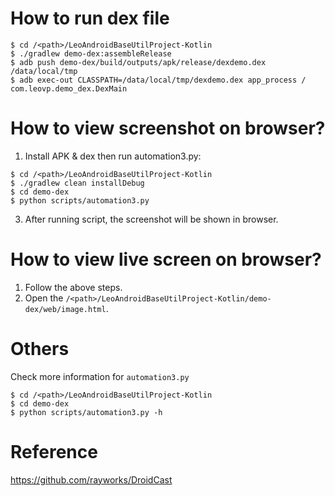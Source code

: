 # How to run dex file
```shell
$ cd /<path>/LeoAndroidBaseUtilProject-Kotlin
$ ./gradlew demo-dex:assembleRelease
$ adb push demo-dex/build/outputs/apk/release/dexdemo.dex /data/local/tmp
$ adb exec-out CLASSPATH=/data/local/tmp/dexdemo.dex app_process / com.leovp.demo_dex.DexMain
```

# How to view screenshot on browser?
1. Install APK & dex then run automation3.py:
```shell
$ cd /<path>/LeoAndroidBaseUtilProject-Kotlin
$ ./gradlew clean installDebug
$ cd demo-dex
$ python scripts/automation3.py
```

3. After running script, the screenshot will be shown in browser.

# How to view live screen on browser?

1. Follow the above steps.
2. Open the `/<path>/LeoAndroidBaseUtilProject-Kotlin/demo-dex/web/image.html`.

# Others

Check more information for `automation3.py`

```shell
$ cd /<path>/LeoAndroidBaseUtilProject-Kotlin
$ cd demo-dex
$ python scripts/automation3.py -h
```

# Reference

https://github.com/rayworks/DroidCast